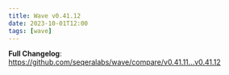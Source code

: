 ```yaml
---
title: Wave v0.41.12
date: 2023-10-01T12:00
tags: [wave]
---
```


**Full Changelog**: https://github.com/seqeralabs/wave/compare/v0.41.11...v0.41.12
